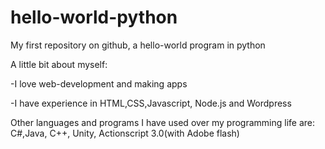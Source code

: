 # hello-world-python
My first repository on github, a hello-world program in python

A little bit about myself:

  -I love web-development and making apps
  
  -I have experience in HTML,CSS,Javascript, Node.js and Wordpress

Other languages and programs I have used over my programming life are: C#,Java, C++, Unity, Actionscript 3.0(with Adobe flash)

